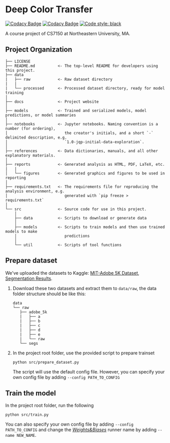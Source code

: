 Deep Color Transfer
==============================

[![Codacy Badge](https://app.codacy.com/project/badge/Grade/8e5c795af21f4f899f03095424f31179)](https://www.codacy.com/gh/Wp-Zhang/Deep-Color-Transfer/dashboard?utm_source=github.com&amp;utm_medium=referral&amp;utm_content=Wp-Zhang/Deep-Color-Transfer&amp;utm_campaign=Badge_Grade)
[![Codacy Badge](https://app.codacy.com/project/badge/Coverage/8e5c795af21f4f899f03095424f31179)](https://www.codacy.com/gh/Wp-Zhang/Deep-Color-Transfer/dashboard?utm_source=github.com&utm_medium=referral&utm_content=Wp-Zhang/Deep-Color-Transfer&utm_campaign=Badge_Coverage)
[![Code style: black](https://img.shields.io/badge/code%20style-black-000000.svg)](https://github.com/psf/black)

A course project of CS7150 at Northeastern University, MA.

Project Organization
------------

    ├── LICENSE
    ├── README.md          <- The top-level README for developers using this project.
    ├── data
    |   ├── raw            <- Raw dataset directory
    |   |
    |   └── processed      <- Processed dataset directory, ready for model training
    │
    ├── docs               <- Project website
    │
    ├── models             <- Trained and serialized models, model predictions, or model summaries
    │
    ├── notebooks          <- Jupyter notebooks. Naming convention is a number (for ordering),
    │                         the creator's initials, and a short `-` delimited description, e.g.
    │                         `1.0-jqp-initial-data-exploration`.
    │
    ├── references         <- Data dictionaries, manuals, and all other explanatory materials.
    │
    ├── reports            <- Generated analysis as HTML, PDF, LaTeX, etc.
    |   |
    │   └── figures        <- Generated graphics and figures to be used in reporting
    │
    ├── requirements.txt   <- The requirements file for reproducing the analysis environment, e.g.
    │                         generated with `pip freeze > requirements.txt`
    │
    └── src                <- Source code for use in this project.
        │
        ├── data           <- Scripts to download or generate data
        │  
        ├── models         <- Scripts to train models and then use trained models to make
        │                     predictions
        │
        └── util           <- Scripts of tool functions


## Prepare dataset

We've uploaded the datasets to Kaggle: [MIT-Adobe 5K Dataset](https://www.kaggle.com/datasets/weipengzhang/adobe-fivek), [Segmentation Results](https://www.kaggle.com/datasets/weipengzhang/beit2-adobe5k).

1. Download these two datasets and extract them to `data/raw`, the data folder structure should be like this:
   ```
   data
   └── raw
      ├── adobe_5k
      |   ├── a
      |   ├── b
      |   ├── c
      |   ├── d
      |   ├── e
      |   └── raw
      └── segs
   ```

2. In the project root folder, use the provided script to prepare trainset
   ```
   python src/prepare_dataset.py
   ```
   The script will use the default config file. However, you can specify your own config file by adding `--config PATH_TO_CONFIG`

## Train the model
In the project root folder, run the following
```
python src/train.py
```
You can also specify your own config file by adding `--config PATH_TO_CONFIG` and change the *[Weights&Biases](https://wandb.ai/)* runner name by adding `--name NEW_NAME`.